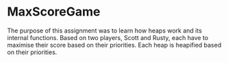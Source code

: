 # MaxScoreGame
The purpose of this assignment was to learn how heaps work and its internal
functions. Based on two players, Scott and Rusty, each have to maximise their
score based on their priorities. Each heap is heapified based on their
priorities.
